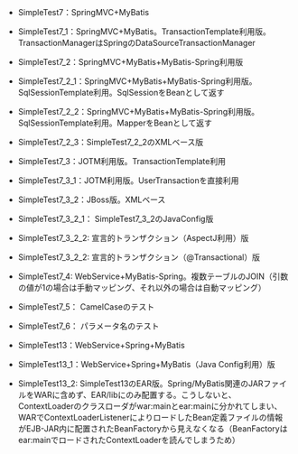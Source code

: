 * SimpleTest7：SpringMVC+MyBatis
* SimpleTest7_1：SpringMVC+MyBatis。TransactionTemplate利用版。TransactionManagerはSpringのDataSourceTransactionManager
* SimpleTest7_2：SpringMVC+MyBatis+MyBatis-Spring利用版
* SimpleTest7_2_1：SpringMVC+MyBatis+MyBatis-Spring利用版。SqlSessionTemplate利用。SqlSessionをBeanとして返す
* SimpleTest7_2_2：SpringMVC+MyBatis+MyBatis-Spring利用版。SqlSessionTemplate利用。MapperをBeanとして返す
* SimpleTest7_2_3：SimpleTest7_2_2のXMLベース版

* SimpleTest7_3：JOTM利用版。TransactionTemplate利用
* SimpleTest7_3_1：JOTM利用版。UserTransactionを直接利用
* SimpleTest7_3_2：JBoss版。XMLベース
* SimpleTest7_3_2_1： SimpleTest7_3_2のJavaConfig版
* SimpleTest7_3_2_2: 宣言的トランザクション（AspectJ利用）版
* SimpleTest7_3_2_2: 宣言的トランザクション（@Transactional）版

* SimpleTest7_4: WebService+MyBatis-Spring。複数テーブルのJOIN（引数の値が1の場合は手動マッピング、それ以外の場合は自動マッピング）

* SimpleTest7_5： CamelCaseのテスト

* SimpleTest7_6： パラメータ名のテスト

* SimpleTest13：WebService+Spring+MyBatis
* SimpleTest13_1：WebService+Spring+MyBatis（Java Config利用）版

* SimpleTest13_2: SimpleTest13のEAR版。Spring/MyBatis関連のJARファイルをWARに含めず、EAR/libにのみ配置する。こうしないと、ContextLoaderのクラスローダがwar:mainとear:mainに分かれてしまい、WARでContextLoaderListenerによりロードしたBean定義ファイルの情報がEJB-JAR内に配置されたBeanFactoryから見えなくなる（BeanFactoryはear:mainでロードされたContextLoaderを読んでしまうため）